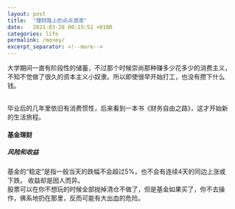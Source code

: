 ```yaml
---
layout: post
title:  "理财路上的点点滴滴"
date:   2021-03-28 00:15:52 +0100
categories: life
permalink: /money/
excerpt_separator: <!--more-->
---
```

大学期间一直有阶段性的储蓄，不过那个时候崇尚那种赚多少花多少的消费主义，不知不觉做了很久的资本主义小奴隶。所以即使很早开始打工，也没有攒下什么钱。

<!--more-->
<br>
毕业后的几年里依旧有消费惯性，后来看到一本书《财务自由之路》，这才开始新的生活旅程。

#### 基金理财
##### 风险和收益
基金的“稳定”是指一般当天的跌幅不会超过5%，也不会有连续4天的同边上涨或下跌。
收益却是因人而异。<br>
股票可以在你不想玩的时候全部抛掉清仓不做了，但是基金如果买了，你不去操作，佛系地扔在那里，反而可能有大出血的危险。<br>
